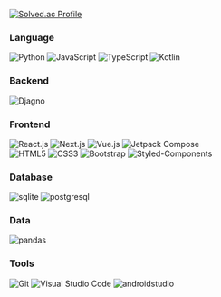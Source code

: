 [![Solved.ac Profile](http://mazassumnida.wtf/api/v2/generate_badge?boj=suminjeff)](https://solved.ac/suminjeff/)

### Language
![Python](https://img.shields.io/badge/Python-3776AB.svg?&style=for-the-badge&logo=Python&logoColor=white)
![JavaScript](https://img.shields.io/badge/JavaScript-F7DF1E.svg?&style=for-the-badge&logo=JavaScript&logoColor=white)
![TypeScript](https://img.shields.io/badge/TypeScript-3178C6.svg?&style=for-the-badge&logo=TypeScript&logoColor=white)
![Kotlin](https://img.shields.io/badge/Kotlin-7F52FF.svg?&style=for-the-badge&logo=Kotlin&logoColor=white)


### Backend
![Djagno](https://img.shields.io/badge/Django-092E20.svg?&style=for-the-badge&logo=Django&logoColor=white)


### Frontend 
![React.js](https://img.shields.io/badge/react.js-61DAFB.svg?style=for-the-badge&logo=react&logoColor=white)
![Next.js](https://img.shields.io/badge/next.js-000000.svg?style=for-the-badge&logo=nextdotjs&logoColor=white)
![Vue.js](https://img.shields.io/badge/Vue.js-4FC08D.svg?&style=for-the-badge&logo=Vue.js&logoColor=white)
![Jetpack Compose](https://img.shields.io/badge/jetpack_compose-4285F4.svg?&style=for-the-badge&logo=jetpackcompose&logoColor=white)
<br/>
![HTML5](https://img.shields.io/badge/HTML5-E34F26.svg?&style=for-the-badge&logo=HTML5&logoColor=white)
![CSS3](https://img.shields.io/badge/CSS3-1572B6.svg?&style=for-the-badge&logo=CSS3&logoColor=white)
![Bootstrap](https://img.shields.io/badge/bootstrap-%23563D7C.svg?style=for-the-badge&logo=bootstrap&logoColor=white)
![Styled-Components](https://img.shields.io/badge/styled_components-DB7093.svg?style=for-the-badge&logo=styledcomponents&logoColor=white)

### Database
![sqlite](https://img.shields.io/badge/sqlite-003B57.svg?&style=for-the-badge&logo=sqlite&logoColor=white)
![postgresql](https://img.shields.io/badge/postgresql-150458.svg?&style=for-the-badge&logo=postgresql&logoColor=white)

### Data
![pandas](https://img.shields.io/badge/pandas-4169E1.svg?&style=for-the-badge&logo=pandas&logoColor=white)

### Tools
![Git](https://img.shields.io/badge/Git-F05032.svg?&style=for-the-badge&logo=Git&logoColor=white)
![Visual Studio Code](https://img.shields.io/badge/Visual%20Studio%20Code-007ACC.svg?&style=for-the-badge&logo=Visual%20Studio%20Code&logoColor=white)
![androidstudio](https://img.shields.io/badge/android_studio-3DDC84.svg?&style=for-the-badge&logo=androidstudio&logoColor=white)
